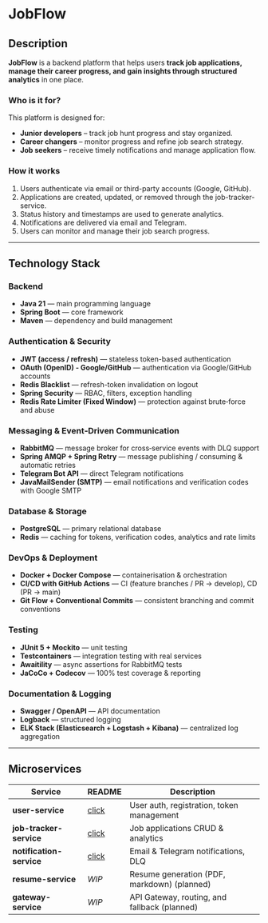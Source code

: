 # JobFlow

[//]: # (> Microservice-based platform to track job applications, automate your job search, and stay organized — with analytics, notifications, and OAuth login.)


## Description

**JobFlow** is a backend platform that helps users **track job applications, manage their career progress, and gain
insights through structured analytics** in one place.

### Who is it for?

This platform is designed for:

- **Junior developers** – track job hunt progress and stay organized.
- **Career changers** – monitor progress and refine job search strategy.
- **Job seekers** – receive timely notifications and manage application flow.

### How it works

1. Users authenticate via email or third-party accounts (Google, GitHub).
2. Applications are created, updated, or removed through the job-tracker-service.
3. Status history and timestamps are used to generate analytics.
4. Notifications are delivered via email and Telegram.
5. Users can monitor and manage their job search progress.

---

## Technology Stack

### Backend

- **Java 21** — main programming language
- **Spring Boot** — core framework
- **Maven** — dependency and build management

### Authentication & Security

- **JWT (access / refresh)** — stateless token-based authentication
- **OAuth (OpenID) - Google/GitHub** — authentication via Google/GitHub accounts
- **Redis Blacklist** — refresh-token invalidation on logout
- **Spring Security** — RBAC, filters, exception handling
- **Redis Rate Limiter (Fixed Window)** — protection against brute‑force and abuse

### Messaging & Event‑Driven Communication

- **RabbitMQ** — message broker for cross‑service events with DLQ support
- **Spring AMQP + Spring Retry** — message publishing / consuming & automatic retries
- **Telegram Bot API** — direct Telegram notifications
- **JavaMailSender (SMTP)** — email notifications and verification codes with Google SMTP

### Database & Storage

- **PostgreSQL** — primary relational database
- **Redis** — caching for tokens, verification codes, analytics and rate limits

### DevOps & Deployment

- **Docker + Docker Compose** — containerisation & orchestration
- **CI/CD with GitHub Actions** — CI (feature branches / PR → develop), CD (PR -> main)
- **Git Flow + Conventional Commits** — consistent branching and commit conventions

### Testing

- **JUnit 5 + Mockito** — unit testing
- **Testcontainers** — integration testing with real services
- **Awaitility** — async assertions for RabbitMQ tests
- **JaCoCo + Codecov** — 100% test coverage & reporting

### Documentation & Logging

- **Swagger / OpenAPI** — API documentation
- **Logback** — structured logging
- **ELK Stack (Elasticsearch + Logstash + Kibana)** — centralized log aggregation

---

## Microservices

| Service                  | README                                    | Description                                  |
|--------------------------|-------------------------------------------|----------------------------------------------|
| **user-service**         | [click](./user-service/README.md)         | User auth, registration, token management    |
| **job-tracker-service**  | [click](./job-tracker-service/README.md)  | Job applications CRUD & analytics            |
| **notification-service** | [click](./notification-service/README.md) | Email & Telegram notifications, DLQ          |
| **resume-service**       | *WIP*                                     | Resume generation (PDF, markdown) (planned)  |
| **gateway-service**      | *WIP*                                     | API Gateway, routing, and fallback (planned) |
